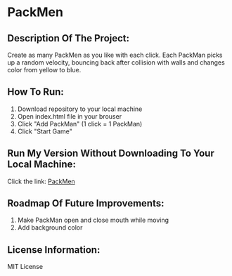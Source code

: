 # PackMen 

## Description Of The Project: 
Create as many PackMen as you like with each click. 
Each PackMan picks up a random velocity, bouncing back after collision with walls and changes color from yellow to blue. 

## How To Run:
1. Download repository to your local machine 
2. Open index.html file in your brouser
3. Click "Add PackMan" (1 click = 1 PackMan)
4. Click "Start Game"

## Run My Version Without Downloading To Your Local Machine:
Click the link:
[PackMen](https://alinafresorger.github.io/PackMen/)

## Roadmap Of Future Improvements:
1. Make PackMan open and close mouth while moving
2. Add background color

## License Information:
MIT License


